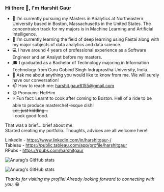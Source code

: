 ### Hi there 👋, I'm Harshit Gaur

- :school: I’m currently pursuing my Masters in Analytics at Northeastern University based in Boston, Massachusetts in the United States. The concentraion track for my majors is in Machine Learning and Artificial Intelligence.
- 🌱 I’m currently learning the field of deep learning using Fastai along with my major subjects of data analytics and data science.
- :computer: I have around 4 years of professional experience as a Software Engineer and an Analyst before my masters.
- :mortar_board: I graduated as a Bachelor of Technology majoring in Information Technology from Guru Gobind Singh Indraprastha University, India.
- 💬 Ask me about anything you would like to know from me. We will surely have our conversation!
- 📫 How to reach me: harshit.gaur6155@gmail.com
- 😄 Pronouns: He/Him
- ⚡ Fun fact: Learnt to cook after coming to Boston. Hell of a ride to be able to produce masterchef-esque dish! 
              </br>~~Lol, just kidding...~~ 
              </br>I cook good food. 

That was a brief... brief about me. </br>
Started creating my portfolio. Thoughts, advices are all welcome here!

LinkedIn - https://www.linkedin.com/in/harshitgaur-/ </br>
Tableau - https://public.tableau.com/app/profile/harshitgaur </br>
RPubs - https://rpubs.com/harshitgaur </br>

![Anurag's GitHub stats](https://github-readme-stats.vercel.app/api?username=harshitgaur6155&show_icons=true&theme=radical)

![Anurag's GitHub stats](https://github-readme-stats.vercel.app/api/top-langs/?username=harshitgaur6155)


*_Thanks for visiting my profile! Already looking forward to connecting with you._* :grin:

